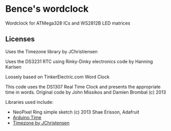 # Bence's wordclock

Wordclock for ATMega328 ICs and WS2812B LED matrices

## Licenses

Uses the Timezone library by JChristiensen

Uses the DS3231 RTC using Rinky-Dinky electronics code by Hanning Karlsen

Loosely based on TinkerElectric.com Word Clock

This code uses the DS1307 Real Time Clock and presents the appropriate time in words. Original code by John Missikos and Damien Brombal (c) 2013

Libraries used include:

- NeoPixel Ring simple sketch (c) 2013 Shae Erisson, Adafruit
- [Arduino Time](http://www.arduino.cc/playground/Code/Time)
- [Timezone by JChristensen](https://github.com/JChristensen/Timezone)
